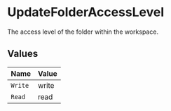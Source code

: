 # UpdateFolderAccessLevel

The access level of the folder within the workspace.


## Values

| Name    | Value   |
| ------- | ------- |
| `Write` | write   |
| `Read`  | read    |